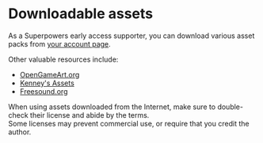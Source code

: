 # Downloadable assets

As a Superpowers early access supporter, you can download various asset packs
from [your account page](https://sparklinlabs.com/account).

Other valuable resources include:

  * [OpenGameArt.org](http://opengameart.org/)
  * [Kenney's Assets](http://www.kenney.nl/assets)
  * [Freesound.org](http://www.freesound.org/)

When using assets downloaded from the Internet, make sure to double-check
their license and abide by the terms.  
Some licenses may prevent commercial use, or require that you credit the author.